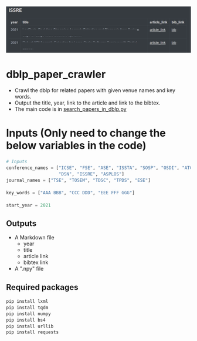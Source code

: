 ![img](output_example_0.png)

# dblp_paper_crawler
- Crawl the dblp for related papers with given venue names and key words.
- Output the title, year, link to the article and link to the bibtex. 
- The main code is in [search_papers_in_dblp.py](./search_papers_in_dblp.py)

# Inputs (Only need to change the below variables in the code)
```python
# Inputs
conference_names = ["ICSE", "FSE", "ASE", "ISSTA", "SOSP", "OSDI", "ATC", "NSDI",
                    "DSN", "ISSRE", "ASPLOS"]
journal_names = ["TSE", "TOSEM", "TDSC", "TPDS", "ESE"]

key_words = ["AAA BBB", "CCC DDD", "EEE FFF GGG"]

start_year = 2021
```

## Outputs

- A Markdown file 
  - year
  - title
  - article link
  - bibtex link
- A ".npy" file

## Required packages

```python
pip install lxml
pip install tqdm
pip install numpy
pip install bs4
pip install urllib
pip install requests
```
 
